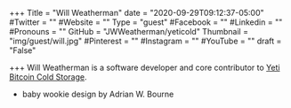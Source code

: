 +++
Title = "Will Weatherman"
date = "2020-09-29T09:12:37-05:00"
#Twitter = ""
#Website = ""
Type = "guest"
#Facebook = ""
#Linkedin = ""
#Pronouns = ""
GitHub = "JWWeatherman/yeticold"
Thumbnail = "img/guest/will.jpg"
#Pinterest = ""
#Instagram = ""
#YouTube = ""
draft = "False"

+++
Will Weatherman is a software developer and core contributor to [Yeti Bitcoin Cold Storage](http://YetiCold.com).

* baby wookie design by Adrian W. Bourne

